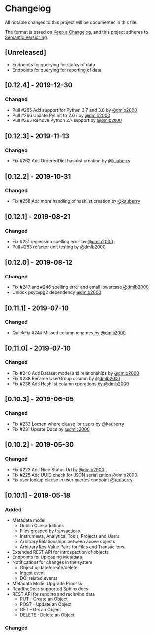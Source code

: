 # Changelog
All notable changes to this project will be documented in this file.

The format is based on [Keep a Changelog](https://keepachangelog.com/en/1.0.0/),
and this project adheres to [Semantic Versioning](https://semver.org/spec/v2.0.0.html).

## [Unreleased]
- Endpoints for querying for status of data
- Endpoints for querying for reporting of data

## [0.12.4] - 2019-12-30
### Changed
- Pull #265 Add support for Python 3.7 and 3.8 by [@dmlb2000](https://github.com/dmlb2000)
- Pull #266 Update PyLint to 2.0+ by [@dmlb2000](https://github.com/dmlb2000)
- Pull #265 Remove Python 2.7 support by [@dmlb2000](https://github.com/dmlb2000)

## [0.12.3] - 2019-11-13
### Changed
- Fix #262 Add OrderedDict hashlist creation by [@kauberry](https://github.com/kauberry)

## [0.12.2] - 2019-10-31
### Changed
- Fix #258 Add more handling of hashlist creation by [@kauberry](https://github.com/kauberry)

## [0.12.1] - 2019-08-21
### Changed
- Fix #251 regression spelling error by [@dmlb2000](https://github.com/dmlb2000)
- Pull #253 refactor unit testing by [@dmlb2000](https://github.com/dmlb2000)

## [0.12.0] - 2019-08-12
### Changed
- Fix #247 and #246 spelling error and email lowercase [@dmlb2000](https://github.com/dmlb2000)
- Unlock psycopg2 dependency [@dmlb2000](https://github.com/dmlb2000)

## [0.11.1] - 2019-07-10
### Changed
- QuickFix #244 Missed column renames by [@dmlb2000](https://github.com/dmlb2000)

## [0.11.0] - 2019-07-10
### Changed
- Fix #240 Add Dataset model and relationships by [@dmlb2000](https://github.com/dmlb2000)
- Fix #238 Rename UserGroup column by [@dmlb2000](https://github.com/dmlb2000)
- Fix #236 Add Hashlist column operations by [@dmlb2000](https://github.com/dmlb2000)

## [0.10.3] - 2019-06-05
### Changed
- Fix #233 Loosen where clause for users by [@kauberry](https://github.com/kauberry)
- Fix #231 Update Docs by [@dmlb2000](https://github.com/dmlb2000)

## [0.10.2] - 2019-05-30
### Changed
- Fix #223 Add Nice Status Url by [@dmlb2000](https://github.com/dmlb2000)
- Fix #225 Add UUID check for JSON serialization [@dmlb2000](https://github.com/dmlb2000)
- Fix user lookup clause in user queries endpoint [@kauberry](https://github.com/kauberry)

## [0.10.1] - 2019-05-18
### Added
- Metadata model
  - Dublin Core additions
  - Files grouped by transactions
  - Instruments, Analytical Tools, Projects and Users
  - Arbitrary Relationships between above objects
  - Arbitrary Key Value Pairs for Files and Transactions
- Extended REST API for introspection of objects
- Endpoints for Uploading Metadata
- Notifications for changes in the system
  - Object update/create/delete
  - Ingest event
  - DOI related events
- Metadata Model Upgrade Process
- ReadtheDocs supported Sphinx docs
- REST API for sending and recieving data
  - PUT - Create an Object
  - POST - Update an Object
  - GET - Get an Object
  - DELETE - Delete an Object

### Changed

